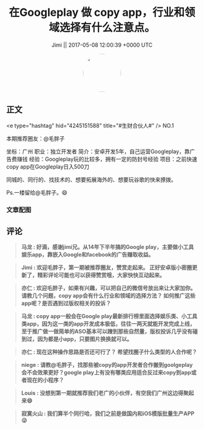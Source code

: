 <h1 align="center">在Googleplay 做 copy app，行业和领域选择有什么注意点。</h1>




<p align="center">
    <a>Jimi || 2017-05-08 12:00:39 &#43;0000 UTC</a>
</p>

<div align="center">
    <img src="https://images.zsxq.com/FiWv5yIogjugrkjGNdMOpLbJJQQg?e=1590940799&amp;token=kIxbL07-8jAj8w1n4s9zv64FuZZNEATmlU_Vm6zD:3hf7dVV6u5P9ulK0iGgaBqJE7yo=" width="100" height="100" style="border:1px solid;border-radius:50%; color:#ffffff"/>
</div>




## 正文

<div>
&lt;e type=&#34;hashtag&#34; hid=&#34;4245151588&#34; title=&#34;#生财合伙人#&#34; /&gt; NO.1

本期推荐圈友：@毛胖子

坐标：广州
职业：独立开发者
简介：安卓开发5年，自己运营Googleplay，靠广告费赚钱
经验：Googleplay玩的比较多，拥有一定的防封号经验
项目：之前快速copy app在Googleplay日入500刀

同城的、同行的、找技术的、想要拓展海外的、想要玩谷歌的快来撩拨。

Ps.一楼留给@毛胖子。😄
</div>

### 文章配图

<div class="image" align="center">

</div>


## 评论

<div align="left">
<div>

<blockquote >
<span> <strong>马龙 : 好滴，感谢jimi兄。从14年下半年搞的Google play，主要做小工具娱乐app，靠嵌入Google和facebook的广告赚取收益。 </strong></span>
</blockquote>

<blockquote >
<span> <strong>Jimi : 欢迎毛胖子，第一期被推荐圈友，赞赏走起来。
正好安卓版小密圈更新了，精彩评论可能也可以获得赞赏哦，大家快快互动起来。 </strong></span>
</blockquote>

<blockquote >
<span> <strong>亦仁 : 欢迎毛胖子，如果有兴趣，可以把自己的微信号放出来让大家加你。  
请教几个问题，copy app会有什么行业和领域的选择方法？ 如何推广这些app呢？是否遇到过版权相关的投诉？ </strong></span>
</blockquote>

<blockquote >
<span> <strong>马龙 : copy app一般会在Google play最新排行榜里面选择娱乐类、小工具类app，因为这一类的app开发成本极低，往往一两天就能开发完成上线，至于推广做一做简单的ASO基本可以蹭到那些自然量，版权投诉几乎没有碰到过，因为都是小app，只要图片换换就可以。 </strong></span>
</blockquote>

<blockquote >
<span> <strong>亦仁 : 现在这种操作思路是否还可行了？ 希望找圈子什么类型的人合作呢？ </strong></span>
</blockquote>

<blockquote >
<span> <strong>niege : 请教@毛胖子，找那些被copy的app开发者合作搬到goolgeplay会不会效果更好？google play上有没有哪类应用适合反过来copy到app或者现在的小程序？ </strong></span>
</blockquote>

<blockquote >
<span> <strong>Louis : 没想到第一期就推荐我们老广的小伙伴，有空我们广州这边得聚起来😄 </strong></span>
</blockquote>

<blockquote >
<span> <strong>寂寞火山 : 我们算半个同行哈，我们之前是做国内和iOS模版批量生产APP😜 </strong></span>
</blockquote>

</div>
</div>